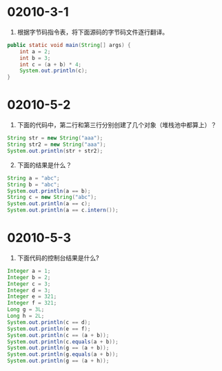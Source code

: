 # 02010-3-1
1. 根据字节码指令表，将下面源码的字节码文件逐行翻译。
```java
public static void main(String[] args) {
    int a = 2;
    int b = 3;
    int c = (a + b) * 4;
    System.out.println(c);
}
```

# 02010-5-2
1. 下面的代码中，第二行和第三行分别创建了几个对象（堆栈池中都算上）？
```java
String str = new String("aaa");
String str2 = new String("aaa");
System.out.println(str + str2);
```

2. 下面的结果是什么？
```java
String a = "abc";
String b = "abc";
System.out.println(a == b);
String c = new String("abc");
System.out.println(a == c);
System.out.println(a == c.intern());
```

# 02010-5-3
1. 下面代码的控制台结果是什么?
```java
Integer a = 1;
Integer b = 2;
Integer c = 3;
Integer d = 3;
Integer e = 321;
Integer f = 321;
Long g = 3L;
Long h = 2L;
System.out.println(c == d);
System.out.println(e == f);
System.out.println(c == (a + b));
System.out.println(c.equals(a + b));
System.out.println(g == (a + b));
System.out.println(g.equals(a + b));
System.out.println(g == (a + h));
```
